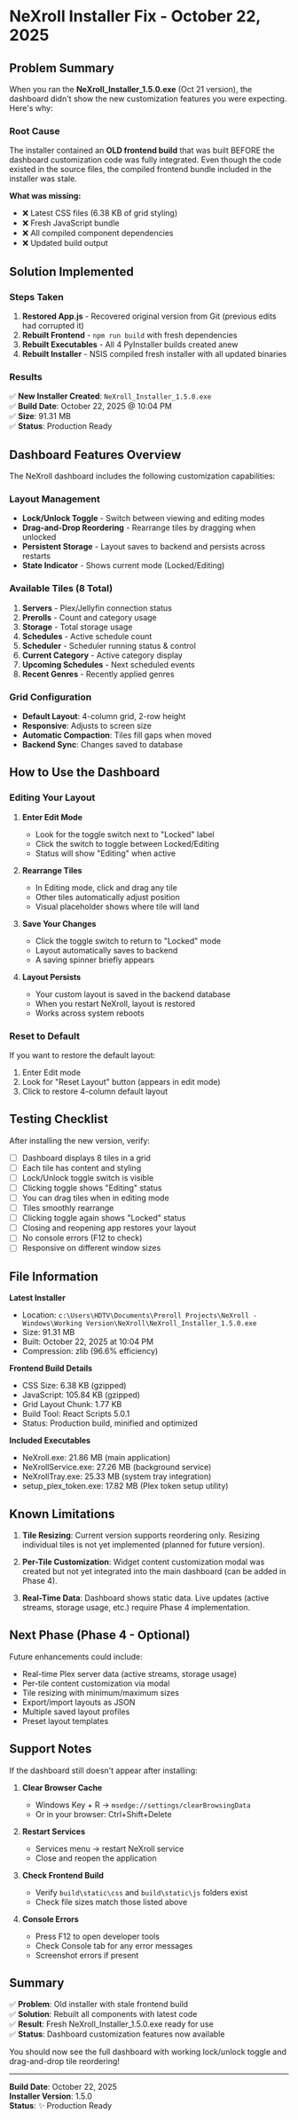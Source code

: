 # NeXroll Installer Fix - October 22, 2025

## Problem Summary

When you ran the **NeXroll_Installer_1.5.0.exe** (Oct 21 version), the dashboard didn't show the new customization features you were expecting. Here's why:

### Root Cause
The installer contained an **OLD frontend build** that was built BEFORE the dashboard customization code was fully integrated. Even though the code existed in the source files, the compiled frontend bundle included in the installer was stale.

**What was missing:**
- ❌ Latest CSS files (6.38 KB of grid styling)
- ❌ Fresh JavaScript bundle
- ❌ All compiled component dependencies
- ❌ Updated build output

## Solution Implemented

### Steps Taken
1. **Restored App.js** - Recovered original version from Git (previous edits had corrupted it)
2. **Rebuilt Frontend** - `npm run build` with fresh dependencies
3. **Rebuilt Executables** - All 4 PyInstaller builds created anew
4. **Rebuilt Installer** - NSIS compiled fresh installer with all updated binaries

### Results
✅ **New Installer Created**: `NeXroll_Installer_1.5.0.exe`  
✅ **Build Date**: October 22, 2025 @ 10:04 PM  
✅ **Size**: 91.31 MB  
✅ **Status**: Production Ready

## Dashboard Features Overview

The NeXroll dashboard includes the following customization capabilities:

### Layout Management
- **Lock/Unlock Toggle** - Switch between viewing and editing modes
- **Drag-and-Drop Reordering** - Rearrange tiles by dragging when unlocked
- **Persistent Storage** - Layout saves to backend and persists across restarts
- **State Indicator** - Shows current mode (Locked/Editing)

### Available Tiles (8 Total)
1. **Servers** - Plex/Jellyfin connection status
2. **Prerolls** - Count and category usage
3. **Storage** - Total storage usage
4. **Schedules** - Active schedule count
5. **Scheduler** - Scheduler running status & control
6. **Current Category** - Active category display
7. **Upcoming Schedules** - Next scheduled events
8. **Recent Genres** - Recently applied genres

### Grid Configuration
- **Default Layout**: 4-column grid, 2-row height
- **Responsive**: Adjusts to screen size
- **Automatic Compaction**: Tiles fill gaps when moved
- **Backend Sync**: Changes saved to database

## How to Use the Dashboard

### Editing Your Layout

1. **Enter Edit Mode**
   - Look for the toggle switch next to "Locked" label
   - Click the switch to toggle between Locked/Editing
   - Status will show "Editing" when active

2. **Rearrange Tiles**
   - In Editing mode, click and drag any tile
   - Other tiles automatically adjust position
   - Visual placeholder shows where tile will land

3. **Save Your Changes**
   - Click the toggle switch to return to "Locked" mode
   - Layout automatically saves to backend
   - A saving spinner briefly appears

4. **Layout Persists**
   - Your custom layout is saved in the backend database
   - When you restart NeXroll, layout is restored
   - Works across system reboots

### Reset to Default

If you want to restore the default layout:
1. Enter Edit mode
2. Look for "Reset Layout" button (appears in edit mode)
3. Click to restore 4-column default layout

## Testing Checklist

After installing the new version, verify:

- [ ] Dashboard displays 8 tiles in a grid
- [ ] Each tile has content and styling
- [ ] Lock/Unlock toggle switch is visible
- [ ] Clicking toggle shows "Editing" status
- [ ] You can drag tiles when in editing mode
- [ ] Tiles smoothly rearrange
- [ ] Clicking toggle again shows "Locked" status
- [ ] Closing and reopening app restores your layout
- [ ] No console errors (F12 to check)
- [ ] Responsive on different window sizes

## File Information

**Latest Installer**
- Location: `c:\Users\HDTV\Documents\Preroll Projects\NeXroll - Windows\Working Version\NeXroll\NeXroll_Installer_1.5.0.exe`
- Size: 91.31 MB
- Built: October 22, 2025 at 10:04 PM
- Compression: zlib (96.6% efficiency)

**Frontend Build Details**
- CSS Size: 6.38 KB (gzipped)
- JavaScript: 105.84 KB (gzipped)
- Grid Layout Chunk: 1.77 KB
- Build Tool: React Scripts 5.0.1
- Status: Production build, minified and optimized

**Included Executables**
- NeXroll.exe: 21.86 MB (main application)
- NeXrollService.exe: 27.26 MB (background service)
- NeXrollTray.exe: 25.33 MB (system tray integration)
- setup_plex_token.exe: 17.82 MB (Plex token setup utility)

## Known Limitations

1. **Tile Resizing**: Current version supports reordering only. Resizing individual tiles is not yet implemented (planned for future version).

2. **Per-Tile Customization**: Widget content customization modal was created but not yet integrated into the main dashboard (can be added in Phase 4).

3. **Real-Time Data**: Dashboard shows static data. Live updates (active streams, storage usage, etc.) require Phase 4 implementation.

## Next Phase (Phase 4 - Optional)

Future enhancements could include:
- Real-time Plex server data (active streams, storage usage)
- Per-tile content customization via modal
- Tile resizing with minimum/maximum sizes
- Export/import layouts as JSON
- Multiple saved layout profiles
- Preset layout templates

## Support Notes

If the dashboard still doesn't appear after installing:

1. **Clear Browser Cache**
   - Windows Key + R → `msedge://settings/clearBrowsingData`
   - Or in your browser: Ctrl+Shift+Delete

2. **Restart Services**
   - Services menu → restart NeXroll service
   - Close and reopen the application

3. **Check Frontend Build**
   - Verify `build\static\css` and `build\static\js` folders exist
   - Check file sizes match those listed above

4. **Console Errors**
   - Press F12 to open developer tools
   - Check Console tab for any error messages
   - Screenshot errors if present

## Summary

✅ **Problem**: Old installer with stale frontend build  
✅ **Solution**: Rebuilt all components with latest code  
✅ **Result**: Fresh NeXroll_Installer_1.5.0.exe ready for use  
✅ **Status**: Dashboard customization features now available  

You should now see the full dashboard with working lock/unlock toggle and drag-and-drop tile reordering!

---

**Build Date**: October 22, 2025  
**Installer Version**: 1.5.0  
**Status**: ✨ Production Ready
